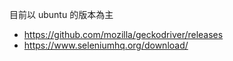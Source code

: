 目前以 ubuntu 的版本為主

- https://github.com/mozilla/geckodriver/releases
- https://www.seleniumhq.org/download/